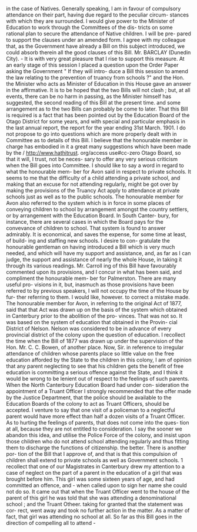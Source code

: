 in the case of Natives. Generally speaking, I am in favour of compulsory attendance on their part, having due regard to the peculiar circum- stances with which they are surrounded. I would give power to the Minister of Education to work through the Committees of the dis- tricts on some rational plan to secure the attendance of Native children. I will be pre- pared to support the clauses under an amended form. I agree with my colleague that, as the Government have already a Bill on this subject introduced, we could absorb therein all the good clauses of this Bill. Mr. BARCLAY (Dunedin City). - It is with very great pleasure that I rise to support this measure. At an early stage of this session I placed a question upon the Order Paper asking the Government " If they will intro- duce a Bill this session to amend the law relating to the prevention of truancy from schools ?" and the Hon. the Minister who acts as Minister of Education in this House gave an answer in the affirmative. It is to be hoped that the two Bills will not clash ; but, at all events, there can be no harm in passing, as the Minister himself has suggested, the second reading of this Bill at the present time. and some arrangement as to the two Bills can probably be come to later. That this Bill is required is a fact that has been pointed out by the Education Board of the Otago District for some years, and with special and particular emphasis in the last annual report, the report for the year ending 31st March. 1901. I do not propose to go into questions which are more properly dealt with in Committee as to details of this Bill. I believe that the honourable member in charge has embodied in it a great many suggestions which have been made by the / http://www.hathitrust. org/access use#cc-zero Otago Board, so that it will, I trust, not be neces- sary to offer any very serious criticism when the Bill goes into Committee. I should like to say a word in regard to what the honourable mem- ber for Avon said in respect to private schools. It seems to me that the difficulty of a child attending a private school, and making that an excuse for not attending regularly, might be got over by making the provisions of the Truancy Act apply to attendance at private schools just as well as to the public schools. The honourable member for Avon also referred to the system which is in force in some places of conveying children to school by arrangement amongst the country settlers, or by arrangement with the Education Board. In South Canter- bury, for instance, there are several cases in which the Board pays for the convevance of children to school. That system is found to answer admirably. It is economical, and saves the expense, for some time at least, of build- ing and staffing new schools. I desire to con- gratulate the honourable gentleman on having introduced a Bill which is very much needed, and which will have my support and assistance, and, as far as I can judge, the support and assistance of nearly the whole House, in taking it through its various readings. Mr. Carroll ing of this Bill have favourably commented upon its provisions, and I concur in what has been said, and compliment the honourable mem- ber for Palmerston. There are many useful pro- visions in it, but, inasmuch as those provisions have been referred to by previous speakers, I will not occupy the time of the House by fur- ther referring to them. I would like, however. to correct a mistake made. The honourable member for Avon, in referring to the original Act of 1877, said that that Act was drawn up on the basis of the system which obtained in Canterbury prior to the abolition of the pro- vinces. That was not so. It was based on the system of education that obtained in the Provin- cial District of Nelson. Nelson was considered to be in advance of every provincial district of the colony upon the question of education. I recollect the time when the Bill of 1877 was drawn up under the supervision of the Hon. Mr. C. C. Bowen, of another place. Now, Sir. in reference to irregular attendance of children whose parents place so little value on the free education afforded by the State to the children in this colony, I am of opinion that any parent neglecting to see that his children gets the benefit of free education is committing a serious offence against the State, and I think it would be wrong to be lenient out of respect to the feelings of such parents. When the North Canterbury Education Board had under con- sideration the appointment of a Truant Officer I strongly recommended that the offer made by the Justice Department, that the police should be available to the Education Boards of the colony to act as Truant Officers, should be accepted. I venture to say that one visit of a policeman to a neglectful parent would have more effect than half a dozen visits of a Truant Officer. As to hurting the feelings of parents, that does not come into the ques- tion at all, because they are not entitled to consideration. I say the sooner we abandon this idea, and utilise the Police Force of the colony, and insist upon those children who do not attend school attending regularly and thus fitting them to discharge the functions of citizenship. the better. There is another por- tion of the Bill that I approve of, and that is that this compulsion of children shall extend to private schools as well as Government schools. 1 recollect that one of our Magistrates in Canterbury drew my attention to a case of neglect on the part of a parent in the education of a girl that was brought before him. This girl was some sixteen years of age, and had committed an offence, and \- when called upon to sign her name she could not do so. It came out that when the Truant Officer went to the house of the parent of this girl he was told that she was attending a denominational school ; and the Truant Otheer. taking for granted that the statement was cor- rect, went away and took no further action in the matter. As a matter of fact, that girl was attending no school at all. So far as this Bill goes in the direction of compelling all to attend \- 